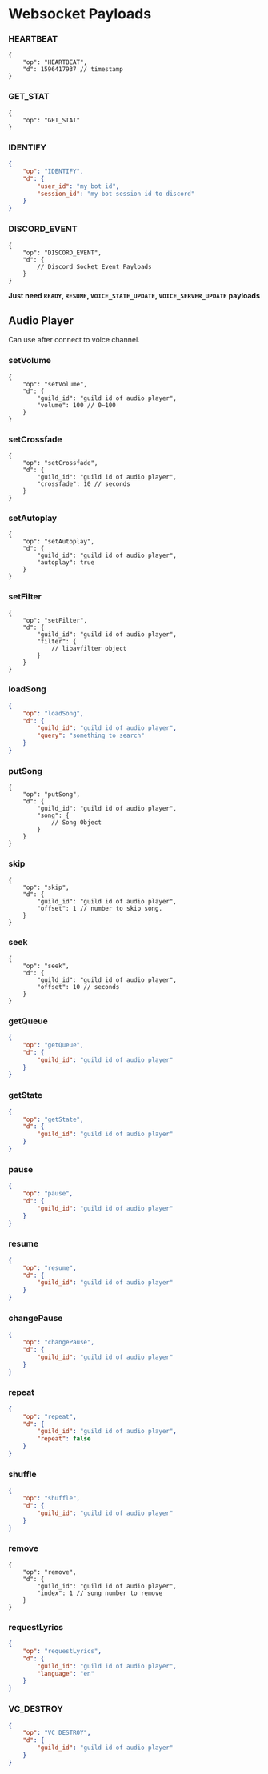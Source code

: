 # Websocket Payloads

### HEARTBEAT

```json5
{
    "op": "HEARTBEAT",
    "d": 1596417937 // timestamp
}
```

### GET_STAT

```json5
{
    "op": "GET_STAT"
}
```

### IDENTIFY

```json
{
    "op": "IDENTIFY",
    "d": {
        "user_id": "my bot id",
        "session_id": "my bot session id to discord"
    }
}
```

### DISCORD_EVENT

```json5
{
    "op": "DISCORD_EVENT",
    "d": {
        // Discord Socket Event Payloads
    }
}
```
**Just need `READY`, `RESUME`, `VOICE_STATE_UPDATE`, `VOICE_SERVER_UPDATE` payloads**

## Audio Player

Can use after connect to voice channel.

### setVolume

```json5
{
    "op": "setVolume",
    "d": {
        "guild_id": "guild id of audio player",
        "volume": 100 // 0~100
    }
}
```

### setCrossfade

```json5
{
    "op": "setCrossfade",
    "d": {
        "guild_id": "guild id of audio player",
        "crossfade": 10 // seconds
    }
}
```

### setAutoplay

```json5
{
    "op": "setAutoplay",
    "d": {
        "guild_id": "guild id of audio player",
        "autoplay": true
    }
}
```

### setFilter

```json5
{
    "op": "setFilter",
    "d": {
        "guild_id": "guild id of audio player",
        "filter": {
            // libavfilter object
        }
    }
}
```

### loadSong

```json
{
    "op": "loadSong",
    "d": {
        "guild_id": "guild id of audio player",
        "query": "something to search"
    }
}
```

### putSong

```json5
{
    "op": "putSong",
    "d": {
        "guild_id": "guild id of audio player",
        "song": {
            // Song Object
        }
    }
}
```

### skip

```json5
{
    "op": "skip",
    "d": {
        "guild_id": "guild id of audio player",
        "offset": 1 // number to skip song.
    }
}
```

### seek

```json5
{
    "op": "seek",
    "d": {
        "guild_id": "guild id of audio player",
        "offset": 10 // seconds
    }
}
```

### getQueue

```json
{
    "op": "getQueue",
    "d": {
        "guild_id": "guild id of audio player"
    }
}
```

### getState

```json
{
    "op": "getState",
    "d": {
        "guild_id": "guild id of audio player"
    }
}
```

### pause

```json
{
    "op": "pause",
    "d": {
        "guild_id": "guild id of audio player"
    }
}
```

### resume

```json
{
    "op": "resume",
    "d": {
        "guild_id": "guild id of audio player"
    }
}
```

### changePause

```json
{
    "op": "changePause",
    "d": {
        "guild_id": "guild id of audio player"
    }
}
```

### repeat

```json
{
    "op": "repeat",
    "d": {
        "guild_id": "guild id of audio player",
        "repeat": false
    }
}
```

### shuffle

```json
{
    "op": "shuffle",
    "d": {
        "guild_id": "guild id of audio player"
    }
}
```

### remove

```json5
{
    "op": "remove",
    "d": {
        "guild_id": "guild id of audio player",
        "index": 1 // song number to remove
    }
}
```

### requestLyrics

```json
{
    "op": "requestLyrics",
    "d": {
        "guild_id": "guild id of audio player",
        "language": "en"
    }
}
```

### VC_DESTROY

```json
{
    "op": "VC_DESTROY",
    "d": {
        "guild_id": "guild id of audio player"
    }
}
```